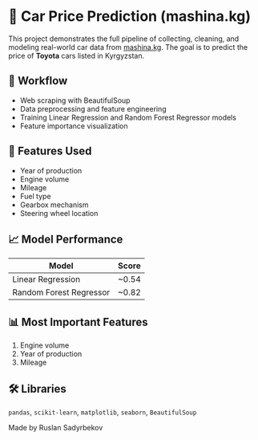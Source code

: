 # 🚗 Car Price Prediction (mashina.kg)

This project demonstrates the full pipeline of collecting, cleaning, and modeling real-world car data from [mashina.kg](https://www.mashina.kg/). The goal is to predict the price of **Toyota** cars listed in Kyrgyzstan.

## 📌 Workflow

- Web scraping with BeautifulSoup
- Data preprocessing and feature engineering
- Training Linear Regression and Random Forest Regressor models
- Feature importance visualization

## 🧠 Features Used

- Year of production
- Engine volume
- Mileage
- Fuel type
- Gearbox mechanism
- Steering wheel location

## 📈 Model Performance

| Model                 | Score |
|----------------------|----------|
| Linear Regression     | ~0.54    |
| Random Forest Regressor | ~0.82 |

## 📊 Most Important Features
1. Engine volume
2. Year of production
3. Mileage

## 🛠️ Libraries
`pandas`, `scikit-learn`, `matplotlib`, `seaborn`, `BeautifulSoup`

Made by Ruslan Sadyrbekov
